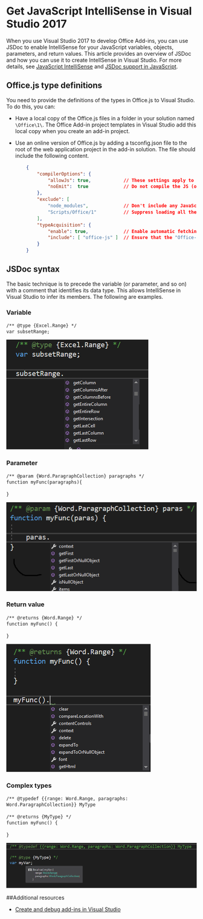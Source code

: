 # Get JavaScript IntelliSense in Visual Studio 2017 

When you use Visual Studio 2017 to develop Office Add-ins, you can use JSDoc to enable IntelliSense for your JavaScript variables, objects, parameters, and return values. This article provides an overview of JSDoc and how you can use it to create IntellSense in Visual Studio. For more details, see [JavaScript IntelliSense](https://docs.microsoft.com/en-us/visualstudio/ide/javascript-intellisense) and [JSDoc support in JavaScript](https://github.com/Microsoft/TypeScript/wiki/JsDoc-support-in-JavaScript). 

## Office.js type definitions

You need to provide the definitions of the types in Office.js to Visual Studio. To do this, you can:

- Have a local copy of the Office.js files in a folder in your solution named `\Office\1\`. The Office Add-in project templates in Visual Studio add this local copy when you create an add-in project. 
- Use an online version of Office.js by adding a tsconfig.json file to the root of the web application project in the add-in solution. The file should include the following content.

    ```json
        {        
            "compilerOptions": {
                "allowJs": true,            // These settings apply to JavaScript files also.
                "noEmit":  true             // Do not compile the JS (or TS) files in this project.
            },
            "exclude": [
                "node_modules",             // Don't include any JavaScript found under "node_modules".
                "Scripts/Office/1"          // Suppress loading all the JavaScript files from the Office NuGet package.
            ],
            "typeAcquisition": {
                "enable": true,             // Enable automatic fetching of type definitions for detected JavaScript libraries.
                "include": [ "office-js" ]  // Ensure that the "Office-js" type definition is fetched.
            }
        }
    ```

## JSDoc syntax

The basic technique is to precede the variable (or parameter, and so on) with a comment that identifies its data type. This allows IntelliSense in Visual Studio to infer its members. The following are examples.

### Variable

```
/** @type {Excel.Range} */
var subsetRange;
```
![Intellisense for variable](../../images/IntellisenseVS17Var.png)

### Parameter

```
/** @param {Word.ParagraphCollection} paragraphs */
function myFunc(paragraphs){

}
```
![Intellisense for parameter](../../images/IntellisenseVS17Param.png)

### Return value

```
/** @returns {Word.Range} */
function myFunc() {

}
```
![Intellisense for return value](../../images/IntellisenseVS17Return.png)

### Complex types

```
/** @typedef {{range: Word.Range, paragraphs: Word.ParagraphCollection}} MyType

/** @returns {MyType} */
function myFunc() {

}
```
![Intellisense for complex type](../../images/IntellisenseVS17ComplexType.png)

##Additional resources

- [Create and debug add-ins in Visual Studio](get-started/create-and-debug-office-add-ins-in-visual-studio.md)
